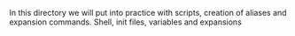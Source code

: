 In this directory we will put into practice with scripts, creation of aliases and expansion commands. Shell, init files, variables and expansions